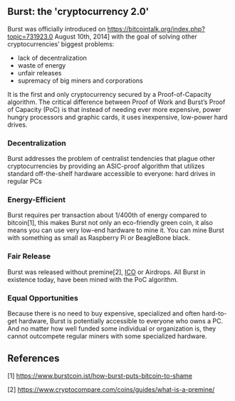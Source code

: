 <languages/> <translate>

Burst: the 'cryptocurrency 2.0'
-------------------------------

Burst was officially introduced on <https://bitcointalk.org/index.php?topic=731923.0> August 10th, 2014\] with the goal of solving other cryptocurrencies’ biggest problems:

-   lack of decentralization
-   waste of energy
-   unfair releases
-   supremacy of big miners and corporations

It is the first and only cryptocurrency secured by a Proof-of-Capacity algorithm. The critical difference between Proof of Work and Burst’s Proof of Capacity (PoC) is that instead of needing ever more expensive, power hungry processors and graphic cards, it uses inexpensive, low-power hard drives.

### Decentralization

Burst addresses the problem of centralist tendencies that plague other cryptocurrencies by providing an ASIC-proof algorithm that utilizes standard off-the-shelf hardware accessible to everyone: hard drives in regular PCs

### Energy-Efficient

Burst requires per transaction about 1/400th of energy compared to bitcoin[1], this makes Burst not only an eco-friendly green coin, it also means you can use very low-end hardware to mine it. You can mine Burst with something as small as Raspberry Pi or BeagleBone black.

### Fair Release

Burst was released without premine[2], [ICO](https://en.wikipedia.org/wiki/Initial_coin_offering) or Airdrops. All Burst in existence today, have been mined with the PoC algorithm.

### Equal Opportunities

Because there is no need to buy expensive, specialized and often hard-to-get hardware, Burst is potentially accessible to everyone who owns a PC. And no matter how well funded some individual or organization is, they cannot outcompete regular miners with some specialized hardware.

References
----------

</translate>

<references />

[1] <https://www.burstcoin.ist/how-burst-puts-bitcoin-to-shame>

[2] <https://www.cryptocompare.com/coins/guides/what-is-a-premine/>
